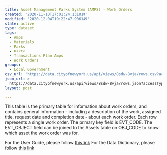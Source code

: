 ```yaml
---
title: Asset Management Parks System (AMPS) - Work Orders
created: '2020-11-10T17:01:24.131018'
modified: '2020-12-04T19:22:47.906149'
state: active
type: dataset
tags:
  - Amps
  - Materials
  - Parks
  - Parts
  - Transactions Plan Amps
  - Work Orders
groups:
  - Local Government
csv_url: 'https://data.cityofnewyork.us/api/views/8sdw-8vja/rows.csv?accessType=DOWNLOAD'
json_url: >-
  https://data.cityofnewyork.us/api/views/8sdw-8vja/rows.json?accessType=DOWNLOAD
layout: post

---
```

This table is the primary table for information about work orders, and contains general information - including a description of the work, assigned title, request date and completion date -  about each work order. Each row represents a single work order. The primary key field is EVT_CODE. The EVT_OBJECT field can be joined to the Assets table on OBJ_CODE to know which asset the work order was for.

For the User Guide, please follow <a href="https://docs.google.com/document/d/1UwyGGncb6oFMiOfgz73G-iM8Yea9ubz4931hPeBO9YQ/edit?usp=sharing">this link</a>
For the Data Dictionary, please follow <a href="https://docs.google.com/spreadsheets/d/1pDr-BUe4LS7DvATfbOnd8UrV6s77krJgzqdq_gVYWqc/edit?usp=sharing">this link </a>
